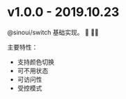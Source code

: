 # v1.0.0 - 2019.10.23

@sinoui/switch 基础实现。 :tada: :tada::tada:

主要特性：

- 支持颜色切换
- 可不用状态
- 可访问性
- 受控模式
